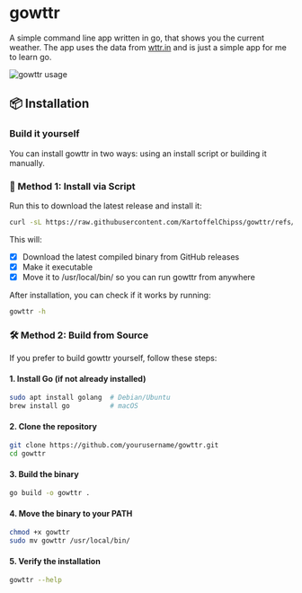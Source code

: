 # gowttr

A simple command line app written in go, that shows you the current weather. The app uses the data from [wttr.in](https://wttr.in/) and is just a simple app for me to learn go.

![gowttr usage](https://f.j4n.net/gowttr.gif)

## 📦 Installation

### Build it yourself

You can install gowttr in two ways: using an install script or building it manually.

### 🔧 Method 1: Install via Script

Run this to download the latest release and install it:

```bash
curl -sL https://raw.githubusercontent.com/KartoffelChipss/gowttr/refs/heads/main/install.sh | bash
```

This will:

- [x] Download the latest compiled binary from GitHub releases
- [x] Make it executable
- [x] Move it to /usr/local/bin/ so you can run gowttr from anywhere

After installation, you can check if it works by running:

```bash
gowttr -h
```

### 🛠️ Method 2: Build from Source

If you prefer to build gowttr yourself, follow these steps:

#### 1. Install Go (if not already installed)

```bash
sudo apt install golang  # Debian/Ubuntu  
brew install go          # macOS  
```

#### 2. Clone the repository

```bash
git clone https://github.com/yourusername/gowttr.git
cd gowttr
```

#### 3. Build the binary

```bash
go build -o gowttr .
```

#### 4. Move the binary to your PATH

```bash
chmod +x gowttr
sudo mv gowttr /usr/local/bin/
```

#### 5. Verify the installation

```bash
gowttr --help
```